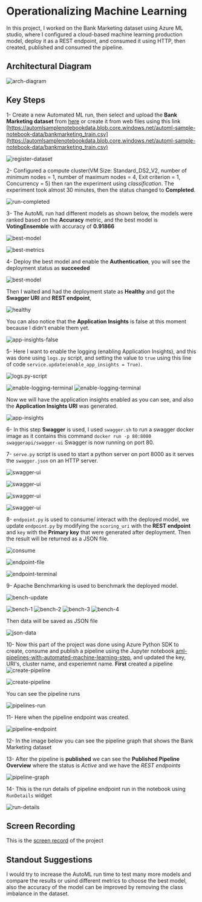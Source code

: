 
# Operationalizing Machine Learning 

In this project, I worked on the Bank Marketing dataset using Azure ML studio, where I  configured a cloud-based machine learning production model, deploy it as a REST endpoint, and consumed it using HTTP, then created, published and consumed the pipeline.


## Architectural Diagram
![arch-diagram]()

## Key Steps
1- Create a new Automated ML run, then select and upload the **Bank Marketing dataset** from [here](https://automlsamplenotebookdata.blob.core.windows.net/automl-sample-notebook-data/bankmarketing_train.csv) or create it from web files using this link [https://automlsamplenotebookdata.blob.core.windows.net/automl-sample-notebook-data/bankmarketing_train.csv](https://automlsamplenotebookdata.blob.core.windows.net/automl-sample-notebook-data/bankmarketing_train.csv)

![register-dataset](/images/registered-dataset.PNG)

2- Configured a compute cluster(VM Size: Standard_DS2_V2, number of minimum nodes = 1, number of maximum nodes = 4, Exit criterion = 1, Concurrency = 5) then ran the experiment using *classification*.
The experiment took almost 30 minutes, then the status changed to **Completed**.

![run-completed](images/automl-exp-completed.PNG)

3- The AutoML run had different models as shown below, the models were ranked based on the **Accuracy** metric, and the best model is **VotingEnsemble** with accuracy of **0.91866**

![best-model](images/best-model.PNG)

![best-metrics](images/run-metrics-best-model.PNG)

4- Deploy the best model and enable the **Authentication**, you will see the deployment status as **succeeded** 

![best-model](images/best-moel-deployed.PNG)

Then I waited and had the deployment state as **Healthy** and got the **Swagger URI** and **REST endpoint**,

![healthy](images/healthy-deploy.PNG)

You can also notice that the **Application Insights** is false at this moment because I didn't enable them yet.

![app-insights-false](images/app-insights-false.PNG)

5- Here I want to enable the logging (enabling Application Insights), and this was done using `logs.py` script, and setting the value to `true` using this line of code `service.update(enable_app_insights = True)`.

![logs.py-script](images/logs-update.PNG)

![enable-logging-terminal](images/logs-1.PNG)
![enable-logging-terminal](images/logs-2.PNG)


Now we will have the application insights enabled as you can see, and also the **Application Insights URI** was generated.

![app-insights](images/app-insights.PNG)

6- In this step **Swagger** is used, I used `swagger.sh` to run a swagger docker image as it contains this command `docker run -p 80:8080 swaggerapi/swagger-ui` Swagger is now running on port 80.

7- `serve.py` script is used to start a python server on port 8000 as it serves the `swagger.json` on an HTTP server. 

![swagger-ui](images/swagger-ui.PNG)

![swagger-ui](images/post-swagger.PNG)

![swagger-ui](images/post-swagger-2.PNG)

![swagger-ui](images/post-swagger-3.PNG)


8- `endpoint.py` is used to consume/ interact with the deployed model, we update `endpoint.py` by modifying the `scoring_uri` with the **REST endpoint** and `key` with the **Primary key** that were generated after deployment.
Then the result will be returned as a JSON file.

![consume](images/consume-deploy.PNG)

![endpoint-file](/images/endpoint-update.PNG)

![endpoint-terminal](/images/endpoint.PNG)


9- Apache Benchmarking is used to benchmark the deployed model.

![bench-update](images/bench-update.PNG)

![bench-1](images/bench-1.PNG)
![bench-2](images/bench-2.PNG)
![bench-3](images/bench-3.PNG)
![bench-4](images/bench-4.PNG)

Then data will be saved as JSON file

![json-data](images/data-json.PNG)

10- Now this part of the project was done using Azure Python SDK to create, consume and publish a pipeline using the Jupyter notebook [aml-pipelines-with-automated-machine-learning-step](), and updated the key, URI's, cluster name, and experiemnt name.
**First** created a pipeline 
![create-pipeline](images/pipeline-created.PNG)

![create-pipeline](images/pipeline-created-2.PNG)

You can see the pipeline runs 

![pipelines-run](/images/pipleines-runs-last.PNG)

11- Here when the pipeline endpoint was created.

![pipeline-endpoint](images/pipeline-endpoint.PNG)

12- In the image below you can see the pipeline graph that shows the Bank Marketing dataset

13- After the pipeline is **published** we can see the **Published Pipeline Overview** where the status is *Active* and we have the *REST endpoints*

![pipeline-graph](images/pipeline-endpoint-graph.PNG)


14- This is the run details of pipeline endpoint run in the notebook using `RunDetails` widget

![run-details](images/runDetails.PNG)


## Screen Recording

This is the [screen record](https://drive.google.com/file/d/1HtMxSrD0viGXShNBoAexjr8OOINj7iR7/view?usp=sharing) of the project

## Standout Suggestions

I would try to increase the AutoML run time to test many more models and compare the results or usind different metrics to choose the best model, also the accuracy of the model can be improved by removing the class imbalance in the dataset.

